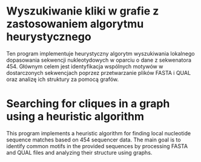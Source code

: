 # Wyszukiwanie kliki w grafie z zastosowaniem algorytmu heurystycznego

Ten program implementuje heurystyczny algorytm wyszukiwania lokalnego dopasowania sekwencji nukleotydowych w oparciu o dane z sekwenatora 454. Głównym celem jest identyfikacja wspólnych motywów w dostarczonych sekwencjach poprzez przetwarzanie plików FASTA i QUAL oraz analizę ich struktury za pomocą grafów.

# Searching for cliques in a graph using a heuristic algorithm

This program implements a heuristic algorithm for finding local nucleotide sequence matches based on 454 sequencer data. The main goal is to identify common motifs in the provided sequences by processing FASTA and QUAL files and analyzing their structure using graphs.
